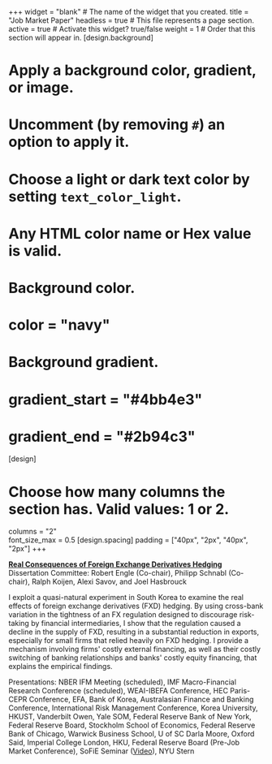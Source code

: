 +++
widget = "blank"  # The name of the widget that you created.
title = "Job Market Paper"
headless = true  # This file represents a page section.
active = true  # Activate this widget? true/false
weight = 1  # Order that this section will appear in.
[design.background]
  # Apply a background color, gradient, or image.
  #   Uncomment (by removing `#`) an option to apply it.
  #   Choose a light or dark text color by setting `text_color_light`.
  #   Any HTML color name or Hex value is valid.

  # Background color.
  # color = "navy"
  
  # Background gradient.
  # gradient_start = "#4bb4e3"
  # gradient_end = "#2b94c3"
[design]
  # Choose how many columns the section has. Valid values: 1 or 2.
  columns = "2"  
  font_size_max = 0.5
[design.spacing]
  padding = ["40px", "2px", "40px", "2px"]
+++

[**Real Consequences of Foreign Exchange Derivatives Hedging**](https://papers.ssrn.com/sol3/papers.cfm?abstract_id=3949884)  
Dissertation Committee: Robert Engle (Co-chair), Philipp Schnabl (Co-chair), Ralph Koijen, Alexi Savov, and Joel Hasbrouck  

I exploit a quasi-natural experiment in South Korea to examine the real effects of foreign exchange derivatives (FXD) hedging. By using cross-bank variation in the tightness of an FX regulation designed to discourage risk-taking by financial intermediaries, I show that the regulation caused a decline in the supply of FXD, resulting in a substantial reduction in exports, especially for small firms that relied heavily on FXD hedging. I provide a mechanism involving firms' costly external financing, as well as their costly switching of banking relationships and banks' costly equity financing, that explains the empirical findings.

Presentations: NBER IFM Meeting (scheduled), IMF Macro-Financial Research Conference (scheduled), WEAI-IBEFA Conference, HEC Paris-CEPR Conference, EFA, Bank of Korea, Australasian Finance and Banking Conference, International Risk Management Conference, Korea University, HKUST, Vanderbilt Owen, Yale SOM, Federal Reserve Bank of New York, Federal Reserve Board, Stockholm School of Economics, Federal Reserve Bank of Chicago, Warwick Business School, U of SC Darla Moore, Oxford Said, Imperial College London, HKU, Federal Reserve Board (Pre-Job Market Conference), SoFiE Seminar ([Video](https://www.youtube.com/watch?v=k2d0zeu2a5U)), NYU Stern 
